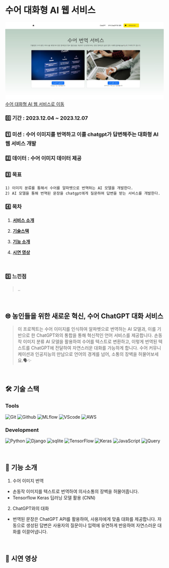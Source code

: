 # 수어 대화형 AI 웹 서비스

![](/static/image/home.png)
<a href="http://13.57.32.184/">수어 대화형 AI 웹 서비스로 이동</a>


### 0️⃣ 기간 : 2023.12.04 ~ 2023.12.07<br/>

### 1️⃣ 미션 : 수어 이미지를 번역하고 이를 chatgpt가 답변해주는 대화형 AI 웹 서비스 개발<br/>

### 2️⃣ 데이터 : 수어 이미지 데이터 제공
  
### 3️⃣ 목표 
    1) 이미지 분류를 통해서 수어를 알파벳으로 번역하는 AI 모델을 개발한다.
    2) AI 모델을 통해 번역된 문장을 chatgpt에게 질문하여 답변을 받는 서비스를 개발한다. 

### 4️⃣ 목차

1. [**서비스 소개**](#service)

2. [**기술스택**](#stacks)

3. [**기능 소개**](#func)

4. [**시연 영상**](#testing)

<br />

### 5️⃣ 느낀점
>..

<br />

<div id="service">
 
  ## 🌐 농인들을 위한 새로운 혁신, 수어 ChatGPT 대화 서비스

  >이 프로젝트는 수어 이미지를 인식하여 알파벳으로 번역하는 AI 모델과, 이를 기반으로 한 ChatGPT와의 통합을 통해 혁신적인 언어 서비스를 제공합니다. 손동작 이미지 분류 AI 모델을 활용하여 수어를 텍스트로 변환하고, 이렇게 번역된 텍스트를 ChatGPT에 전달하여 자연스러운 대화를 가능하게 합니다. 수어 커뮤니케이션과 인공지능의 만남으로 언어의 경계를 넘어, 소통의 장벽을 허물어보세요.🗣️✨
</div><br />

<div id="stacks">

  ## 🛠️ 기술 스택
  ### Tools
  ![Git](https://img.shields.io/badge/Git-F05032?style=for-the-badge&logo=Git&logoColor=white)
  ![Github](https://img.shields.io/badge/GitHub-181717?style=for-the-badge&logo=GitHub&logoColor=white)
  ![MLflow](https://img.shields.io/badge/MLflow-0194E2?style=for-the-badge&logo=MLflow&logoColor=white)
  ![VScode](https://img.shields.io/badge/Visual%20Studio%20Code-007ACC?style=for-the-badge&logo=VisualStudioCode&logoColor=white)
  ![AWS](https://img.shields.io/badge/aws-232F3E?style=for-the-badge&logo=amazonaws&logoColor=white)
  
  ### Development
  ![Python](https://img.shields.io/badge/Python-3776AB?style=for-the-badge&logo=Python&logoColor=white)
  ![Django](https://img.shields.io/badge/django-003B57?style=for-the-badge&logo=Django&logoColor=white)
  ![sqlite](https://img.shields.io/badge/sqlite-4479A1?style=for-the-badge&logo=sqlite&logoColor=white)
  ![TensorFlow](https://img.shields.io/badge/TensorFlow-FF6F00?style=for-the-badge&logo=TensorFlow&logoColor=white)
  ![Keras](https://img.shields.io/badge/Keras-D00000?style=for-the-badge&logo=Keras&logoColor=white)
  ![JavaScript](https://img.shields.io/badge/JavaScript-F7DF1E?style=for-the-badge&logo=Javascript&logoColor=white)
  ![jQuery](https://img.shields.io/badge/jQuery-0769AD?style=for-the-badge&logo=jQuery&logoColor=white)

</div><br />

<div id="func">

  ## 🤖 기능 소개

  1. 수어 이미지 번역 
  - 손동작 이미지를 텍스트로 번역하여 의사소통의 장벽을 허물어줍니다.
  - Tensorflow Keras 딥러닝 모델 활용 (CNN)
  
  2. ChatGPT와의 대화
  - 번역된 문장은 ChatGPT API를 활용하여, 사용자에게 맞춤 대화를 제공합니다. 자동으로 생성된 답변은 사용자의 질문이나 입력에 유연하게 반응하여 자연스러운 대화를 이끌어냅니다.

</div><br />

<div id="testing">

  ## 🎥 시연 영상

</div>
